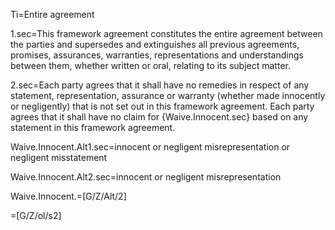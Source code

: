 
Ti=Entire agreement

1.sec=This framework agreement constitutes the entire agreement between the parties and supersedes and extinguishes all previous agreements, promises, assurances, warranties, representations and understandings between them, whether written or oral, relating to its subject matter.

2.sec=Each party agrees that it shall have no remedies in respect of any statement, representation, assurance or warranty (whether made innocently or negligently) that is not set out in this framework agreement. Each party agrees that it shall have no claim for {Waive.Innocent.sec} based on any statement in this framework agreement.

Waive.Innocent.Alt1.sec=innocent or negligent misrepresentation or negligent misstatement

Waive.Innocent.Alt2.sec=innocent or negligent misrepresentation

Waive.Innocent.=[G/Z/Alt/2]

=[G/Z/ol/s2]
